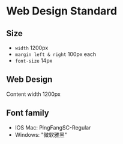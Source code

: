 # Web Design Standard

## Size

- `width` 1200px
- `margin left & right` 100px each
- `font-size` 14px

## Web Design

Content width 1200px

## Font family

- IOS Mac: PingFangSC-Regular
- Windows: "微软雅黑"